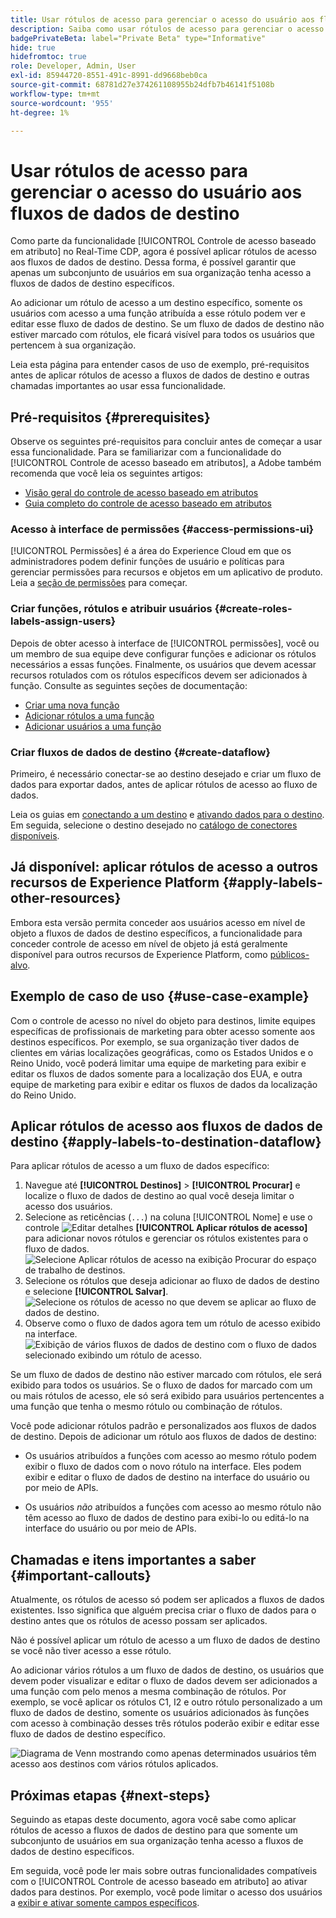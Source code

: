 ```yaml
---
title: Usar rótulos de acesso para gerenciar o acesso do usuário aos fluxos de dados de destino
description: Saiba como usar rótulos de acesso para gerenciar o acesso do usuário aos fluxos de dados de destino para que apenas um subconjunto de usuários em sua organização obtenha acesso a fluxos de dados de destino específicos.
badgePrivateBeta: label="Private Beta" type="Informative"
hide: true
hidefromtoc: true
role: Developer, Admin, User
exl-id: 85944720-8551-491c-8991-dd9668beb0ca
source-git-commit: 68781d27e374261108955b24dfb7b46141f5108b
workflow-type: tm+mt
source-wordcount: '955'
ht-degree: 1%

---
```


# Usar rótulos de acesso para gerenciar o acesso do usuário aos fluxos de dados de destino

Como parte da funcionalidade [!UICONTROL Controle de acesso baseado em atributo] no Real-Time CDP, agora é possível aplicar rótulos de acesso aos fluxos de dados de destino. Dessa forma, é possível garantir que apenas um subconjunto de usuários em sua organização tenha acesso a fluxos de dados de destino específicos.

Ao adicionar um rótulo de acesso a um destino específico, somente os usuários com acesso a uma função atribuída a esse rótulo podem ver e editar esse fluxo de dados de destino. Se um fluxo de dados de destino não estiver marcado com rótulos, ele ficará visível para todos os usuários que pertencem à sua organização.

Leia esta página para entender casos de uso de exemplo, pré-requisitos antes de aplicar rótulos de acesso a fluxos de dados de destino e outras chamadas importantes ao usar essa funcionalidade.

## Pré-requisitos {#prerequisites}

Observe os seguintes pré-requisitos para concluir antes de começar a usar essa funcionalidade. Para se familiarizar com a funcionalidade do [!UICONTROL Controle de acesso baseado em atributos], a Adobe também recomenda que você leia os seguintes artigos:

* [Visão geral do controle de acesso baseado em atributos](/help/access-control/abac/overview.md)
* [Guia completo do controle de acesso baseado em atributos](/help/access-control/abac/end-to-end-guide.md)

### Acesso à interface de permissões {#access-permissions-ui}

[!UICONTROL Permissões] é a área do Experience Cloud em que os administradores podem definir funções de usuário e políticas para gerenciar permissões para recursos e objetos em um aplicativo de produto. Leia a [seção de permissões](/help/access-control/abac/end-to-end-guide.md#permissions) para começar.

### Criar funções, rótulos e atribuir usuários {#create-roles-labels-assign-users}

Depois de obter acesso à interface de [!UICONTROL permissões], você ou um membro de sua equipe deve configurar funções e adicionar os rótulos necessários a essas funções. Finalmente, os usuários que devem acessar recursos rotulados com os rótulos específicos devem ser adicionados à função. Consulte as seguintes seções de documentação:

* [Criar uma nova função](/help/access-control/abac/ui/roles.md)
* [Adicionar rótulos a uma função](/help/access-control/abac/end-to-end-guide.md#label-roles)
* [Adicionar usuários a uma função](/help/access-control/ui/users.md)

### Criar fluxos de dados de destino {#create-dataflow}

Primeiro, é necessário conectar-se ao destino desejado e criar um fluxo de dados para exportar dados, antes de aplicar rótulos de acesso ao fluxo de dados.

Leia os guias em [conectando a um destino](/help/destinations/ui/connect-destination.md) e [ativando dados para o destino](/help/destinations/ui/activation-overview.md). Em seguida, selecione o destino desejado no [catálogo de conectores disponíveis](/help/destinations/catalog/overview.md).

## Já disponível: aplicar rótulos de acesso a outros recursos de Experience Platform {#apply-labels-other-resources}

Embora esta versão permita conceder aos usuários acesso em nível de objeto a fluxos de dados de destino específicos, a funcionalidade para conceder controle de acesso em nível de objeto já está geralmente disponível para outros recursos de Experience Platform, como [públicos-alvo](/help/access-control/abac/end-to-end-guide.md#apply-labels-to-segments).

## Exemplo de caso de uso {#use-case-example}

Com o controle de acesso no nível do objeto para destinos, limite equipes específicas de profissionais de marketing para obter acesso somente aos destinos específicos. Por exemplo, se sua organização tiver dados de clientes em várias localizações geográficas, como os Estados Unidos e o Reino Unido, você poderá limitar uma equipe de marketing para exibir e editar os fluxos de dados somente para a localização dos EUA, e outra equipe de marketing para exibir e editar os fluxos de dados da localização do Reino Unido.

## Aplicar rótulos de acesso aos fluxos de dados de destino {#apply-labels-to-destination-dataflow}

Para aplicar rótulos de acesso a um fluxo de dados específico:

1. Navegue até **[!UICONTROL Destinos]** > **[!UICONTROL Procurar]** e localize o fluxo de dados de destino ao qual você deseja limitar o acesso dos usuários.
1. Selecione as reticências (`...`) na coluna [!UICONTROL Nome] e use o controle ![Editar detalhes](/help/images/icons/key.png) **[!UICONTROL Aplicar rótulos de acesso]** para adicionar novos rótulos e gerenciar os rótulos existentes para o fluxo de dados.
   ![Selecione Aplicar rótulos de acesso na exibição Procurar do espaço de trabalho de destinos.](/help/access-control/images/olac/apply-access-labels.png)
1. Selecione os rótulos que deseja adicionar ao fluxo de dados de destino e selecione **[!UICONTROL Salvar]**.
   ![Selecione os rótulos de acesso no que devem se aplicar ao fluxo de dados de destino.](/help/access-control/images/olac/view-access-labels.png)
1. Observe como o fluxo de dados agora tem um rótulo de acesso exibido na interface.
   ![Exibição de vários fluxos de dados de destino com o fluxo de dados selecionado exibindo um rótulo de acesso.](/help/access-control/images/olac/dataflow-with-access-label.png)

Se um fluxo de dados de destino não estiver marcado com rótulos, ele será exibido para todos os usuários. Se o fluxo de dados for marcado com um ou mais rótulos de acesso, ele só será exibido para usuários pertencentes a uma função que tenha o mesmo rótulo ou combinação de rótulos.

Você pode adicionar rótulos padrão e personalizados aos fluxos de dados de destino. Depois de adicionar um rótulo aos fluxos de dados de destino:

* Os usuários atribuídos a funções com acesso ao mesmo rótulo podem exibir o fluxo de dados com o novo rótulo na interface. Eles podem exibir e editar o fluxo de dados de destino na interface do usuário ou por meio de APIs.

* Os usuários *não* atribuídos a funções com acesso ao mesmo rótulo não têm acesso ao fluxo de dados de destino para exibi-lo ou editá-lo na interface do usuário ou por meio de APIs.

## Chamadas e itens importantes a saber {#important-callouts}

Atualmente, os rótulos de acesso só podem ser aplicados a fluxos de dados existentes. Isso significa que alguém precisa criar o fluxo de dados para o destino antes que os rótulos de acesso possam ser aplicados.

Não é possível aplicar um rótulo de acesso a um fluxo de dados de destino se você não tiver acesso a esse rótulo.

Ao adicionar vários rótulos a um fluxo de dados de destino, os usuários que devem poder visualizar e editar o fluxo de dados devem ser adicionados a uma função com pelo menos a mesma combinação de rótulos. Por exemplo, se você aplicar os rótulos C1, I2 e outro rótulo personalizado a um fluxo de dados de destino, somente os usuários adicionados às funções com acesso à combinação desses três rótulos poderão exibir e editar esse fluxo de dados de destino específico.

![Diagrama de Venn mostrando como apenas determinados usuários têm acesso aos destinos com vários rótulos aplicados.](/help/access-control/images/olac/multiple-labels-venn.png)

## Próximas etapas {#next-steps}

Seguindo as etapas deste documento, agora você sabe como aplicar rótulos de acesso a fluxos de dados de destino para que somente um subconjunto de usuários em sua organização tenha acesso a fluxos de dados de destino específicos.

Em seguida, você pode ler mais sobre outras funcionalidades compatíveis com o [!UICONTROL Controle de acesso baseado em atributo] ao ativar dados para destinos. Por exemplo, você pode limitar o acesso dos usuários a [exibir e ativar somente campos específicos](/help/access-control/abac/overview.md#destinations).
